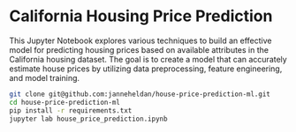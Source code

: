 # California Housing Price Prediction

This Jupyter Notebook explores various techniques to build an effective model for predicting housing prices based on available attributes in the California housing dataset. The goal is to create a model that can accurately estimate house prices by utilizing data preprocessing, feature engineering, and model training.

```bash
git clone git@github.com:janneheldan/house-price-prediction-ml.git
cd house-price-prediction-ml
pip install -r requirements.txt
jupyter lab house_price_prediction.ipynb
```
